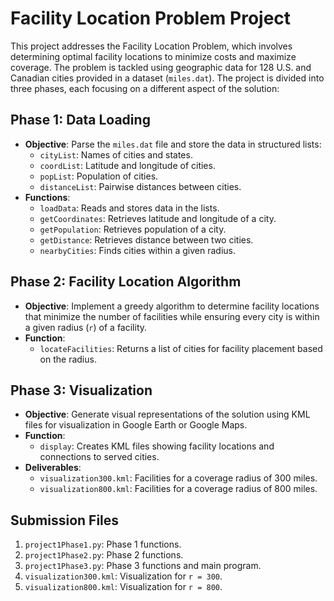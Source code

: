 # Facility Location Problem Project

This project addresses the Facility Location Problem, which involves determining optimal facility locations to minimize costs and maximize coverage. The problem is tackled using geographic data for 128 U.S. and Canadian cities provided in a dataset (`miles.dat`). The project is divided into three phases, each focusing on a different aspect of the solution:

## Phase 1: Data Loading
- **Objective**: Parse the `miles.dat` file and store the data in structured lists:
  - `cityList`: Names of cities and states.
  - `coordList`: Latitude and longitude of cities.
  - `popList`: Population of cities.
  - `distanceList`: Pairwise distances between cities.
- **Functions**:
  - `loadData`: Reads and stores data in the lists.
  - `getCoordinates`: Retrieves latitude and longitude of a city.
  - `getPopulation`: Retrieves population of a city.
  - `getDistance`: Retrieves distance between two cities.
  - `nearbyCities`: Finds cities within a given radius.
  
## Phase 2: Facility Location Algorithm
- **Objective**: Implement a greedy algorithm to determine facility locations that minimize the number of facilities while ensuring every city is within a given radius (`r`) of a facility.
- **Function**:
  - `locateFacilities`: Returns a list of cities for facility placement based on the radius.

## Phase 3: Visualization
- **Objective**: Generate visual representations of the solution using KML files for visualization in Google Earth or Google Maps.
- **Function**:
  - `display`: Creates KML files showing facility locations and connections to served cities.
- **Deliverables**:
  - `visualization300.kml`: Facilities for a coverage radius of 300 miles.
  - `visualization800.kml`: Facilities for a coverage radius of 800 miles.

## Submission Files
1. `project1Phase1.py`: Phase 1 functions.
2. `project1Phase2.py`: Phase 2 functions.
3. `project1Phase3.py`: Phase 3 functions and main program.
4. `visualization300.kml`: Visualization for `r = 300`.
5. `visualization800.kml`: Visualization for `r = 800`.
